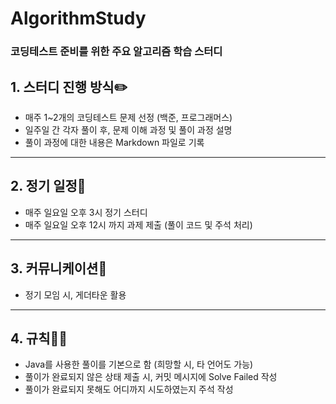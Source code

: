 # AlgorithmStudy
### 코딩테스트 준비를 위한 주요 알고리즘 학습 스터디


## 1. 스터디 진행 방식✏️
- 매주 1~2개의 코딩테스트 문제 선정 (백준, 프로그래머스)
- 일주일 간 각자 풀이 후, 문제 이해 과정 및 풀이 과정 설명
- 풀이 과정에 대한 내용은 Markdown 파일로 기록

---

## 2. 정기 일정📆
- 매주 일요일 오후 3시 정기 스터디
- 매주 일요일 오후 12시 까지 과제 제출 (풀이 코드 및 주석 처리)

---

## 3. 커뮤니케이션💬
- 정기 모임 시, 게더타운 활용

---

## 4. 규칙🧑‍⚖️
- Java를 사용한 풀이를 기본으로 함 (희망할 시, 타 언어도 가능)
- 풀이가 완료되지 않은 상태 제출 시, 커밋 메시지에 Solve Failed 작성
- 풀이가 완료되지 못해도 어디까지 시도하였는지 주석 작성
